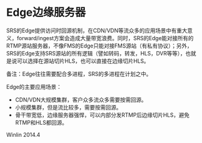 # Edge边缘服务器

SRS的Edge提供访问时回源机制，在CDN/VDN等流众多的应用场景中有重大意义，forward/ingest方案会造成大量带宽浪费。同时，SRS的Edge能对接所有的RTMP源站服务器，不像FMS的Edge只能对接FMS源站（有私有协议）；另外，SRS的Edge支持SRS源站的所有逻辑（譬如转码，转发，HLS，DVR等等），也就是说可以选择在源站切片HLS，也可以直接在边缘切片HLS。

备注：Edge往往需要配合多进程，SRS的多进程在计划之中。

Edge的主要应用场景：
* CDN/VDN大规模集群，客户众多流众多需要按需回源。
* 小规模集群，但是流比较多，需要按需回源。
* 骨干带宽低，边缘服务器强悍，可以内部分发RTMP后边缘切片HLS，避免RTMP和HLS都回源。

Winlin 2014.4